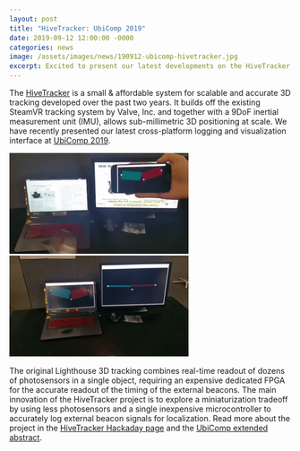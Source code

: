 ```yaml
---
layout: post
title: "HiveTracker: UbiComp 2019"
date: 2019-09-12 12:00:00 -0000
categories: news
image: /assets/images/news/190912-ubicomp-hivetracker.jpg
excerpt: Excited to present our latest developments on the HiveTracker project at UbiComp 2019!
---
```


The [HiveTracker](https://hivetracker.github.io/) is a small & affordable system for scalable and accurate 3D tracking developed over the past two years. It builds off the existing SteamVR tracking system by Valve, Inc. and together with a 9DoF inertial measurement unit (IMU), allows sub-millimetric 3D positioning at scale. We have recently presented our latest cross-platform logging and visualization interface at [UbiComp 2019](http://ubicomp.org/ubicomp2019).

<div class="gallery">
  <div class="popup-gallery">
    <a title="Smartphone demo"><img src="/assets/images/news/190912-ubicomp-hivetracker-phone.gif"></a>
    <a title="Computer demo"><img src="/assets/images/news/190912-ubicomp-hivetracker-pc.gif"></a>
  </div>
</div>

The original Lighthouse 3D tracking combines real-time readout of dozens of photosensors in a single object, requiring an expensive dedicated FPGA for the accurate readout of the timing of the external beacons. The main innovation of the HiveTracker project is to explore a miniaturization tradeoff by using less photosensors and a single inexpensive microcontroller to accurately log external beacon signals for localization. Read more about the project in the [HiveTracker Hackaday page](https://hackaday.io/project/160182-hivetracker) and the [UbiComp extended abstract](https://dl.acm.org/doi/10.1145/3341162.3349295).
